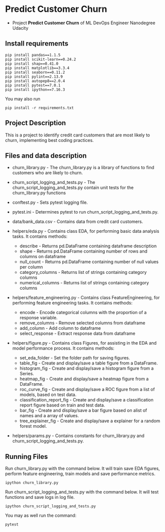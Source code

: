 # Predict Customer Churn

- Project **Predict Customer Churn** of ML DevOps Engineer Nanodegree Udacity

## Install requirements

	pip install pandas==1.1.5
	pip install scikit-learn==0.24.2
	pip install shap==0.41.0
	pip install matplotlib==3.3.4
	pip install seaborn==0.11.2
	pip install pylint==2.13.9
	pip install autopep8==2.0.4
	pip install pytest==7.0.1
	pip install ipython==7.16.3

You may also run

    pip install -r requirements.txt

## Project Description
This is a project to identify credit card customers that are most likely to churn, implementing best coding practices.

## Files and data description
- churn_library.py - The churn_library.py is a library of functions to find customers who are likely to churn. 

- churn_script_logging_and_tests.py - The churn_script_logging_and_tests.py contain unit tests for the churn_library.py functions

- conftest.py - Sets pytest logging file.

- pytest.ini - Determines pytest to run churn_script_logging_and_tests.py.

- data/bank_data.csv - Contains data from credit card customers.

- helpers/eda.py - Contains class EDA, for performing basic data analysis tasks. It contains methods:
    - describe - Returns pd.DataFrame containing dataframe description
    - shape - Returns pd.DataFrame containing number of rows and columns on dataframe
    - null_count - Returns pd.DataFrame containing number of null values per column
    - category_columns - Returns list of strings containing category columns
    - numerical_columns - Returns list of strings containing category columns

- helpers/feature_engineering.py - Contains class FeatureEngineering, for performing feature engineering tasks. It contains methods:
    - encode - Encode categorical columns with the proportion of a response variable.
    - remove_columns - Remove selected columns from dataframe
    - add_column - Add column to dataframe
    - select_response - Extract response data from dataframe

- helpers/figure.py - Contains class Figures, for assisting in the EDA and model performance process. It contains methods:
    - set_eda_folder - Set the folder path for saving figures.
    - table_fig - Create and display/save a table figure from a DataFrame.
    - histogram_fig - Create and display/save a histogram figure from a Series.
    - heatmap_fig - Create and display/save a heatmap figure from a DataFrame.
    - roc_curve_fig - Create and display/save a ROC figure from a list of models, based on test data.
    - classification_report_fig - Create and display/save a classification report figure based on train and test data.
    - bar_fig - Create and display/save a bar figure based on alist of names and a array of values.
    - tree_explainer_fig - Create and display/save a explainer for a random forest model.

- helpers/params.py - Contains constants for churn_library.py and churn_script_logging_and_tests.py.


## Running Files
Run churn_library.py with the command below. It will train save EDA figures, perform feature engineering, train models and save performance metrics.

    ipython churn_library.py

Run churn_script_logging_and_tests.py with the command below. It will test functions and save logs in log file.

    ipython churn_script_logging_and_tests.py

You may as well run the command:

    pytest



